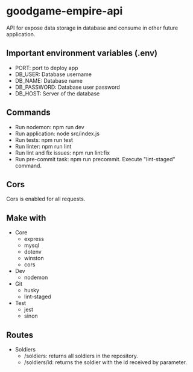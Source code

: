 # goodgame-empire-api

API for expose data storage in database and consume in other future application.

## Important environment variables (.env)

* PORT: port to deploy app
* DB_USER: Database username
* DB_NAME: Database name
* DB_PASSWORD: Database user password
* DB_HOST: Server of the database

## Commands

* Run nodemon: npm run dev
* Run application: node src/index.js
* Run tests: npm run test
* Run linter: npm run lint
* Run lint and fix issues: npm run lint:fix
* Run pre-commit task: npm run precommit. Execute "lint-staged" command.

## Cors

Cors is enabled for all requests.

## Make with

* Core
  * express
  * mysql
  * dotenv
  * winston
  * cors
* Dev
  * nodemon
* Git
  * husky
  * lint-staged
* Test
  * jest
  * sinon

## Routes

* Soldiers
  * /soldiers: returns all soldiers in the repository.
  * /soldiers/id: returns the soldier with the id received by parameter.
